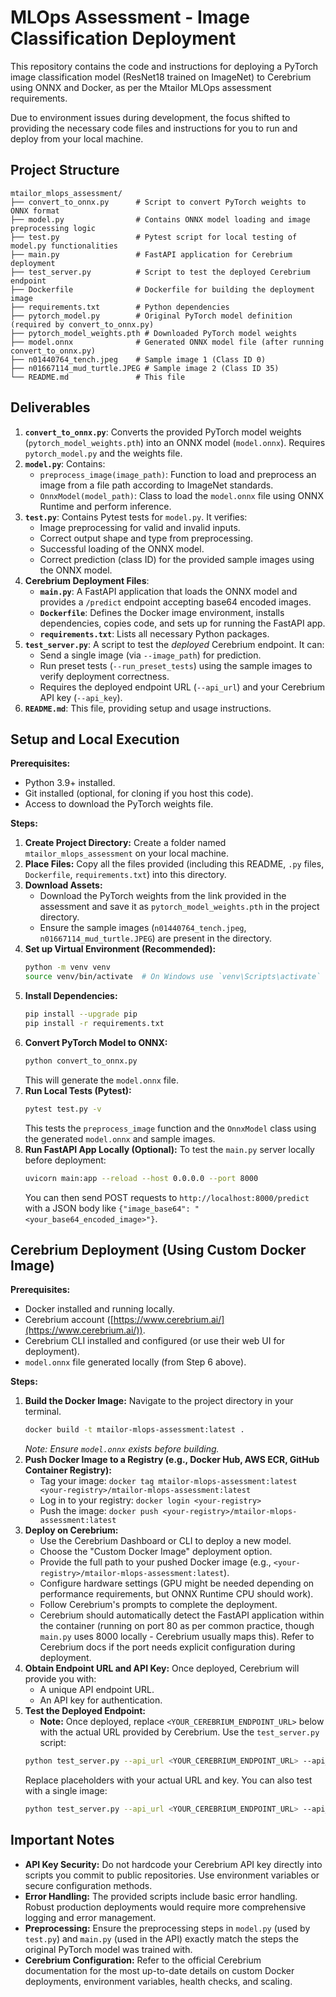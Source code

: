 # MLOps Assessment - Image Classification Deployment

This repository contains the code and instructions for deploying a PyTorch image classification model (ResNet18 trained on ImageNet) to Cerebrium using ONNX and Docker, as per the Mtailor MLOps assessment requirements.

Due to environment issues during development, the focus shifted to providing the necessary code files and instructions for you to run and deploy from your local machine.

## Project Structure

```
mtailor_mlops_assessment/
├── convert_to_onnx.py      # Script to convert PyTorch weights to ONNX format
├── model.py                # Contains ONNX model loading and image preprocessing logic
├── test.py                 # Pytest script for local testing of model.py functionalities
├── main.py                 # FastAPI application for Cerebrium deployment
├── test_server.py          # Script to test the deployed Cerebrium endpoint
├── Dockerfile              # Dockerfile for building the deployment image
├── requirements.txt        # Python dependencies
├── pytorch_model.py        # Original PyTorch model definition (required by convert_to_onnx.py)
├── pytorch_model_weights.pth # Downloaded PyTorch model weights
├── model.onnx              # Generated ONNX model file (after running convert_to_onnx.py)
├── n01440764_tench.jpeg    # Sample image 1 (Class ID 0)
├── n01667114_mud_turtle.JPEG # Sample image 2 (Class ID 35)
└── README.md               # This file
```

## Deliverables

1.  **`convert_to_onnx.py`**: Converts the provided PyTorch model weights (`pytorch_model_weights.pth`) into an ONNX model (`model.onnx`). Requires `pytorch_model.py` and the weights file.
2.  **`model.py`**: Contains:
    *   `preprocess_image(image_path)`: Function to load and preprocess an image from a file path according to ImageNet standards.
    *   `OnnxModel(model_path)`: Class to load the `model.onnx` file using ONNX Runtime and perform inference.
3.  **`test.py`**: Contains Pytest tests for `model.py`. It verifies:
    *   Image preprocessing for valid and invalid inputs.
    *   Correct output shape and type from preprocessing.
    *   Successful loading of the ONNX model.
    *   Correct prediction (class ID) for the provided sample images using the ONNX model.
4.  **Cerebrium Deployment Files**:
    *   **`main.py`**: A FastAPI application that loads the ONNX model and provides a `/predict` endpoint accepting base64 encoded images.
    *   **`Dockerfile`**: Defines the Docker image environment, installs dependencies, copies code, and sets up for running the FastAPI app.
    *   **`requirements.txt`**: Lists all necessary Python packages.
5.  **`test_server.py`**: A script to test the *deployed* Cerebrium endpoint. It can:
    *   Send a single image (via `--image_path`) for prediction.
    *   Run preset tests (`--run_preset_tests`) using the sample images to verify deployment correctness.
    *   Requires the deployed endpoint URL (`--api_url`) and your Cerebrium API key (`--api_key`).
6.  **`README.md`**: This file, providing setup and usage instructions.

## Setup and Local Execution

**Prerequisites:**

*   Python 3.9+ installed.
*   Git installed (optional, for cloning if you host this code).
*   Access to download the PyTorch weights file.

**Steps:**

1.  **Create Project Directory:** Create a folder named `mtailor_mlops_assessment` on your local machine.
2.  **Place Files:** Copy all the files provided (including this README, `.py` files, `Dockerfile`, `requirements.txt`) into this directory.
3.  **Download Assets:**
    *   Download the PyTorch weights from the link provided in the assessment and save it as `pytorch_model_weights.pth` in the project directory.
    *   Ensure the sample images (`n01440764_tench.jpeg`, `n01667114_mud_turtle.JPEG`) are present in the directory.
4.  **Set up Virtual Environment (Recommended):**
    ```bash
    python -m venv venv
    source venv/bin/activate  # On Windows use `venv\Scripts\activate`
    ```
5.  **Install Dependencies:**
    ```bash
    pip install --upgrade pip
    pip install -r requirements.txt
    ```
6.  **Convert PyTorch Model to ONNX:**
    ```bash
    python convert_to_onnx.py
    ```
    This will generate the `model.onnx` file.
7.  **Run Local Tests (Pytest):**
    ```bash
    pytest test.py -v
    ```
    This tests the `preprocess_image` function and the `OnnxModel` class using the generated `model.onnx` and sample images.
8.  **Run FastAPI App Locally (Optional):**
    To test the `main.py` server locally before deployment:
    ```bash
    uvicorn main:app --reload --host 0.0.0.0 --port 8000
    ```
    You can then send POST requests to `http://localhost:8000/predict` with a JSON body like `{"image_base64": "<your_base64_encoded_image>"}`.

## Cerebrium Deployment (Using Custom Docker Image)

**Prerequisites:**

*   Docker installed and running locally.
*   Cerebrium account ([https://www.cerebrium.ai/](https://www.cerebrium.ai/)).
*   Cerebrium CLI installed and configured (or use their web UI for deployment).
*   `model.onnx` file generated locally (from Step 6 above).

**Steps:**

1.  **Build the Docker Image:**
    Navigate to the project directory in your terminal.
    ```bash
    docker build -t mtailor-mlops-assessment:latest .
    ```
    *Note: Ensure `model.onnx` exists before building.* 
2.  **Push Docker Image to a Registry (e.g., Docker Hub, AWS ECR, GitHub Container Registry):**
    *   Tag your image: `docker tag mtailor-mlops-assessment:latest <your-registry>/mtailor-mlops-assessment:latest`
    *   Log in to your registry: `docker login <your-registry>`
    *   Push the image: `docker push <your-registry>/mtailor-mlops-assessment:latest`
3.  **Deploy on Cerebrium:**
    *   Use the Cerebrium Dashboard or CLI to deploy a new model.
    *   Choose the "Custom Docker Image" deployment option.
    *   Provide the full path to your pushed Docker image (e.g., `<your-registry>/mtailor-mlops-assessment:latest`).
    *   Configure hardware settings (GPU might be needed depending on performance requirements, but ONNX Runtime CPU should work).
    *   Follow Cerebrium's prompts to complete the deployment.
    *   Cerebrium should automatically detect the FastAPI application within the container (running on port 80 as per common practice, though `main.py` uses 8000 locally - Cerebrium usually maps this). Refer to Cerebrium docs if the port needs explicit configuration during deployment.
4.  **Obtain Endpoint URL and API Key:**
    Once deployed, Cerebrium will provide you with:
    *   A unique API endpoint URL.
    *   An API key for authentication.
5.  **Test the Deployed Endpoint:**
    *   **Note:** Once deployed, replace `<YOUR_CEREBRIUM_ENDPOINT_URL>` below with the actual URL provided by Cerebrium.
    Use the `test_server.py` script:
    ```bash
    python test_server.py --api_url <YOUR_CEREBRIUM_ENDPOINT_URL> --api_key <YOUR_CEREBRIUM_API_KEY> --run_preset_tests
    ```
    Replace placeholders with your actual URL and key.
    You can also test with a single image:
    ```bash
    python test_server.py --api_url <YOUR_CEREBRIUM_ENDPOINT_URL> --api_key <YOUR_CEREBRIUM_API_KEY> --image_path path/to/your/image.jpg
    ```

## Important Notes

*   **API Key Security:** Do not hardcode your Cerebrium API key directly into scripts you commit to public repositories. Use environment variables or secure configuration methods.
*   **Error Handling:** The provided scripts include basic error handling. Robust production deployments would require more comprehensive logging and error management.
*   **Preprocessing:** Ensure the preprocessing steps in `model.py` (used by `test.py`) and `main.py` (used in the API) exactly match the steps the original PyTorch model was trained with.
*   **Cerebrium Configuration:** Refer to the official Cerebrium documentation for the most up-to-date details on custom Docker deployments, environment variables, health checks, and scaling.

